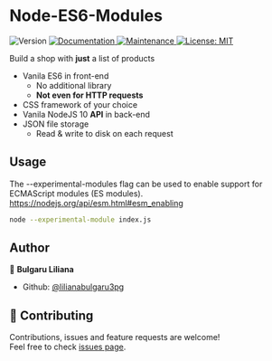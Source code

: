 # Node-ES6-Modules
<p>
  <img alt="Version" src="https://img.shields.io/badge/version-1.0.0-blue.svg?cacheSeconds=2592000" />
  <a href="https://github.com/lilianabulgaru3pg/TodoListApp#readme">
    <img alt="Documentation" src="https://img.shields.io/badge/documentation-yes-brightgreen.svg" target="_blank" />
  </a>
  <a href="https://github.com/lilianabulgaru3pg/TodoListApp/graphs/commit-activity">
    <img alt="Maintenance" src="https://img.shields.io/badge/Maintained%3F-yes-green.svg" target="_blank" />
  </a>
  <a href="https://github.com/lilianabulgaru3pg/TodoListApp/blob/master/LICENSE">
    <img alt="License: MIT" src="https://img.shields.io/badge/License-MIT-yellow.svg" target="_blank" />
  </a>
</p>

Build a shop with **just** a list of products

- Vanila ES6 in front-end
    - No additional library
    - **Not even for HTTP requests**
- CSS framework of your choice
- Vanila NodeJS 10 **API** in back-end
- JSON file storage
    - Read & write to disk on each request 
    
## Usage
The --experimental-modules flag can be used to enable support for ECMAScript modules (ES modules). https://nodejs.org/api/esm.html#esm_enabling
```sh
node --experimental-module index.js
```
## Author

👤 **Bulgaru Liliana**

* Github: [@lilianabulgaru3pg](https://github.com/lilianabulgaru3pg)

## 🤝 Contributing

Contributions, issues and feature requests are welcome!<br />Feel free to check [issues page](https://github.com/lilianabulgaru3pg/Node-ES6-Modules/issues).
